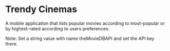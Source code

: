 Trendy Cinemas
========

A mobile application that lists popular movies according to most-popular or by highest-rated
according to users preferences.

Note: Set a string value with name theMovieDBAPI and set the API key there.